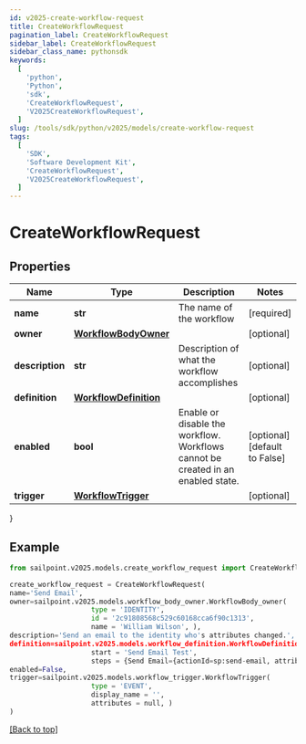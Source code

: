 ```yaml
---
id: v2025-create-workflow-request
title: CreateWorkflowRequest
pagination_label: CreateWorkflowRequest
sidebar_label: CreateWorkflowRequest
sidebar_class_name: pythonsdk
keywords:
  [
    'python',
    'Python',
    'sdk',
    'CreateWorkflowRequest',
    'V2025CreateWorkflowRequest',
  ]
slug: /tools/sdk/python/v2025/models/create-workflow-request
tags:
  [
    'SDK',
    'Software Development Kit',
    'CreateWorkflowRequest',
    'V2025CreateWorkflowRequest',
  ]
---
```


# CreateWorkflowRequest

## Properties

| Name | Type | Description | Notes |
| --- | --- | --- | --- |
| **name** | **str** | The name of the workflow | [required] |
| **owner** | [**WorkflowBodyOwner**](workflow-body-owner) |  | [optional] |
| **description** | **str** | Description of what the workflow accomplishes | [optional] |
| **definition** | [**WorkflowDefinition**](workflow-definition) |  | [optional] |
| **enabled** | **bool** | Enable or disable the workflow. Workflows cannot be created in an enabled state. | [optional] [default to False] |
| **trigger** | [**WorkflowTrigger**](workflow-trigger) |  | [optional] |

}

## Example

```python
from sailpoint.v2025.models.create_workflow_request import CreateWorkflowRequest

create_workflow_request = CreateWorkflowRequest(
name='Send Email',
owner=sailpoint.v2025.models.workflow_body_owner.WorkflowBody_owner(
                    type = 'IDENTITY',
                    id = '2c91808568c529c60168cca6f90c1313',
                    name = 'William Wilson', ),
description='Send an email to the identity who's attributes changed.',
definition=sailpoint.v2025.models.workflow_definition.WorkflowDefinition(
                    start = 'Send Email Test',
                    steps = {Send Email={actionId=sp:send-email, attributes={body=This is a test, from=sailpoint@sailpoint.com, recipientId.$=$.identity.id, subject=test}, nextStep=success, selectResult=null, type=ACTION}, success={type=success}}, ),
enabled=False,
trigger=sailpoint.v2025.models.workflow_trigger.WorkflowTrigger(
                    type = 'EVENT',
                    display_name = '',
                    attributes = null, )
)

```

[[Back to top]](#)
